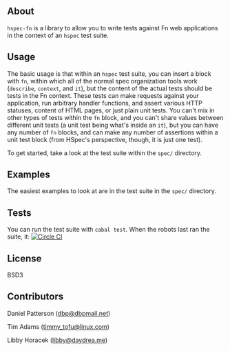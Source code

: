 ## About

`hspec-fn` is a library to allow you to write tests against Fn web
applications in the context of an `hspec` test suite.

## Usage

The basic usage is that within an `hspec` test suite, you can insert a
block with `fn`, within which all of the normal spec organization
tools work (`describe`, `context`, and `it`), but the content of the
actual tests should be tests in the Fn context. These tests can make
requests against your application, run arbitrary handler functions,
and assert various HTTP statuses, content of HTML pages, or just plain
unit tests. You can't mix in other types of tests within the `fn`
block, and you can't share values between different unit tests (a unit
test being what's inside an `it`), but you can have any number of
`fn` blocks, and can make any number of assertions within a unit
test block (from HSpec's perspective, though, it is just one test).

To get started, take a look at the test suite within the `spec/`
directory.

## Examples

The easiest examples to look at are in the test suite in the `spec/`
directory.

## Tests

You can run the test suite with `cabal test`. When the robots 
last ran the suite, it: [![Circle CI](https://circleci.com/gh/positiondev/hspec-fn.svg?style=svg&circle-token=cb855793cfa202fa807ffaf6adb3be979be457b3)](https://circleci.com/gh/positiondev/hspec-fn)

## License

BSD3

## Contributors

Daniel Patterson (dbp@dbpmail.net)

Tim Adams (timmy_tofu@linux.com)

Libby Horacek (libby@daydrea.me)
